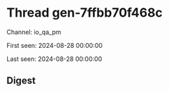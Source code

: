 # Thread gen-7ffbb70f468c
Channel: io_qa_pm

First seen: 2024-08-28 00:00:00

Last seen: 2024-08-28 00:00:00

## Digest


